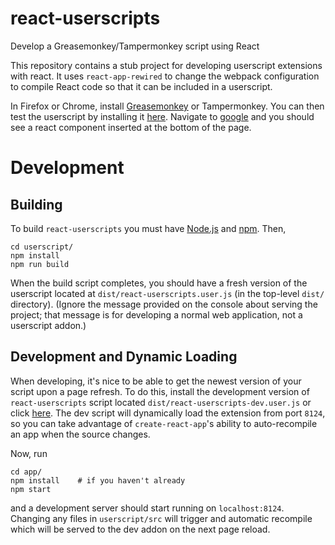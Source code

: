 # react-userscripts
Develop a Greasemonkey/Tampermonkey script using React

This repository contains a stub project for developing userscript extensions with react. It uses
`react-app-rewired` to change the webpack configuration to compile React code so that it can be
included in a userscript.

In Firefox or Chrome, install [Greasemonkey](https://addons.mozilla.org/en-CA/firefox/addon/greasemonkey/) or Tampermonkey.
You can then test the userscript by installing it [here](https://github.com/siefkenj/react-userscripts/raw/master/dist/react-userscripts.user.js).
Navigate to [google](https://www.google.com) and you should see a react component inserted at the bottom of the page.

# Development

## Building

To build `react-userscripts` you must have [Node.js](https://nodejs.org/en/download/) and [npm](https://docs.npmjs.com/downloading-and-installing-node-js-and-npm).
Then,

```
cd userscript/
npm install
npm run build
```

When the build script completes, you should have a fresh version of the userscript located at `dist/react-userscripts.user.js`
(in the top-level `dist/` directory). (Ignore the message provided on the console about serving the project; that message is for
developing a normal web application, not a userscript addon.)

## Development and Dynamic Loading

When developing, it's nice to be able to get the newest version of your script upon a page
refresh. To do this, install the development version of `react-userscripts` script located
`dist/react-userscripts-dev.user.js` or click [here](https://github.com/siefkenj/react-userscripts/raw/master/dist/react-userscripts-dev.user.js).
The dev script will dynamically load the extension from port `8124`, so you can take advantage of
`create-react-app`'s ability to auto-recompile an app when the source changes.

Now, run

```
cd app/
npm install    # if you haven't already
npm start
```

and a development server should start running on `localhost:8124`. Changing any files in `userscript/src` will trigger
and automatic recompile which will be served to the dev addon on the next page reload.
